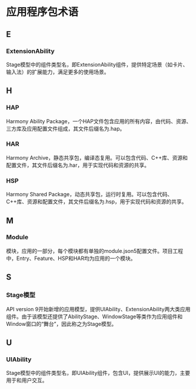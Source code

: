 # 应用程序包术语

## E

### ExtensionAbility

Stage模型中的组件类型名，即ExtensionAbility组件，提供特定场景（如卡片、输入法）的扩展能力，满足更多的使用场景。

## H

### HAP

Harmony Ability Package，一个HAP文件包含应用的所有内容，由代码、资源、三方库及应用配置文件组成，其文件后缀名为.hap。

### HAR

Harmony Archive，静态共享包，编译态复用。可以包含代码、C++库、资源和配置文件，其文件后缀名为.har，用于实现代码和资源的共享。

### HSP

Harmony Shared Package，动态共享包，运行时复用。可以包含代码、C++库、资源和配置文件，其文件后缀名为.hsp，用于实现代码和资源的共享。

## M

### Module

模块，应用的一部分，每个模块都有单独的module.json5配置文件。项目工程中，Entry、Feature、HSP和HAR均为应用的一个模块。

## S

### Stage模型

API version 9开始新增的应用模型，提供UIAbility、ExtensionAbility两大类应用组件。由于该模型还提供了AbilityStage、WindowStage等类作为应用组件和Window窗口的“舞台”，因此称之为Stage模型。

## U

### UIAbility

Stage模型中的组件类型名，即UIAbility组件，包含UI，提供展示UI的能力，主要用于和用户交互。
